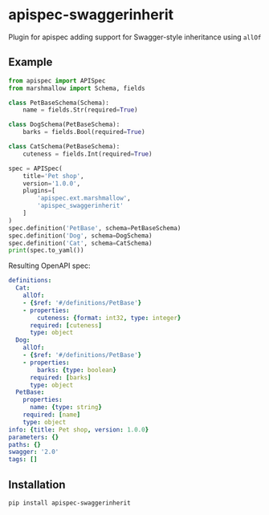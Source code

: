 # apispec-swaggerinherit

Plugin for apispec adding support for Swagger-style inheritance using `allOf`

## Example

```python
from apispec import APISpec
from marshmallow import Schema, fields

class PetBaseSchema(Schema):
    name = fields.Str(required=True)

class DogSchema(PetBaseSchema):
    barks = fields.Bool(required=True)

class CatSchema(PetBaseSchema):
    cuteness = fields.Int(required=True)

spec = APISpec(
    title='Pet shop',
    version='1.0.0',
    plugins=[
        'apispec.ext.marshmallow',
        'apispec_swaggerinherit'
    ]
)
spec.definition('PetBase', schema=PetBaseSchema)
spec.definition('Dog', schema=DogSchema)
spec.definition('Cat', schema=CatSchema)
print(spec.to_yaml())
```

Resulting OpenAPI spec:

```yaml
definitions:
  Cat:
    allOf:
    - {$ref: '#/definitions/PetBase'}
    - properties:
        cuteness: {format: int32, type: integer}
      required: [cuteness]
      type: object
  Dog:
    allOf:
    - {$ref: '#/definitions/PetBase'}
    - properties:
        barks: {type: boolean}
      required: [barks]
      type: object
  PetBase:
    properties:
      name: {type: string}
    required: [name]
    type: object
info: {title: Pet shop, version: 1.0.0}
parameters: {}
paths: {}
swagger: '2.0'
tags: []
```

## Installation

    pip install apispec-swaggerinherit
